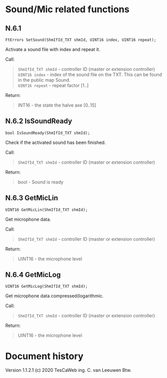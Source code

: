 #  Sound/Mic related functions

## N.6.1
```
FtErrors SetSound(ShmIfId_TXT shmId, UINT16 index, UINT16 repeat);
```
Activate a sound file with index and repeat it.<br/>

Call: <br/>
> ```ShmIfId_TXT shmId``` - controller ID (master or extension controller)<br/>
> ```UINT16 index``` - index of the sound file on the TXT. This can be found in the public map Sound. <br/>
> ```UINT16 repeat``` - repeat factor [1..] <br/>
    
Return:<br/> 
> INT16 - the state the halve axe [0..15]
 

## N.6.2 IsSoundReady
```
bool IsSoundReady(ShmIfId_TXT shmId);
```
Check if the activated sound has been finished.<br/>

Call: <br/>
> ```ShmIfId_TXT shmId``` - controller ID (master or extension controller)<br/>
    
Return:<br/> 
> bool - Sound is ready


## N.6.3 GetMicLin
```
UINT16 GetMicLin(ShmIfId_TXT shmId);
```
Get microphone data.<br/>

Call: <br/>
> ```ShmIfId_TXT shmId``` - controller ID (master or extension controller)<br/>
    
Return:<br/> 
> UINT16 - the microphone level


## N.6.4 GetMicLog

```
UINT16 GetMicLog(ShmIfId_TXT shmId);
```
Get microphone data compressed(logarithmic.<br/>

Call: <br/>
> ```ShmIfId_TXT shmId``` - controller ID (master or extension controller)<br/>
    
Return:<br/> 
> UINT16 - the microphone level


# Document history
Version 1.1.2.1
(c) 2020 TesCaWeb ing. C. van Leeuwen Btw.

